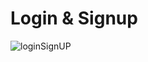 # Login & Signup 
![loginSignUP](https://github.com/Amani454/Login-SignUp-screen/assets/144737903/7a0a40e5-2138-45b3-a9a8-d997e62954ad)




 
